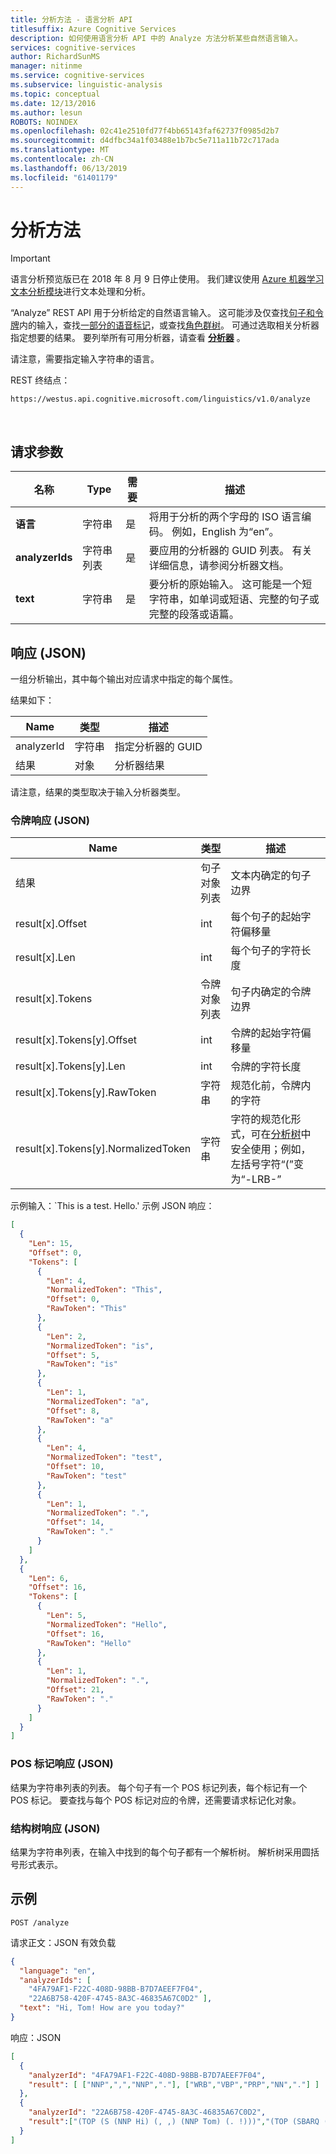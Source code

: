 ```yaml
---
title: 分析方法 - 语言分析 API
titlesuffix: Azure Cognitive Services
description: 如何使用语言分析 API 中的 Analyze 方法分析某些自然语言输入。
services: cognitive-services
author: RichardSunMS
manager: nitinme
ms.service: cognitive-services
ms.subservice: linguistic-analysis
ms.topic: conceptual
ms.date: 12/13/2016
ms.author: lesun
ROBOTS: NOINDEX
ms.openlocfilehash: 02c41e2510fd77f4bb65143faf62737f0985d2b7
ms.sourcegitcommit: d4dfbc34a1f03488e1b7bc5e711a11b72c717ada
ms.translationtype: MT
ms.contentlocale: zh-CN
ms.lasthandoff: 06/13/2019
ms.locfileid: "61401179"
---
```

# <a name="analyze-method"></a>分析方法

> [!IMPORTANT]
> 语言分析预览版已在 2018 年 8 月 9 日停止使用。 我们建议使用 [Azure 机器学习文本分析模块](https://docs.microsoft.com/azure/machine-learning/studio-module-reference/text-analytics)进行文本处理和分析。

“Analyze”  REST API 用于分析给定的自然语言输入。
这可能涉及仅查找[句子和令牌](Sentences-and-Tokens.md)内的输入，查找[一部分的语音标记](POS-tagging.md)，或查找[角色群树](Constituency-Parsing.md)。
可通过选取相关分析器指定想要的结果。
要列举所有可用分析器，请查看 **[分析器](AnalyzersMethod.md)** 。

请注意，需要指定输入字符串的语言。

REST 终结点： 
```
https://westus.api.cognitive.microsoft.com/linguistics/v1.0/analyze
```
<br>

## <a name="request-parameters"></a>请求参数

名称 | Type | 需要 | 描述
-----|-------|----------|------------
**语言**    | 字符串 | 是 | 将用于分析的两个字母的 ISO 语言编码。 例如，English 为“en”。
**analyzerIds** | 字符串列表 | 是 | 要应用的分析器的 GUID 列表。 有关详细信息，请参阅分析器文档。
**text**        | 字符串 | 是 | 要分析的原始输入。 这可能是一个短字符串，如单词或短语、完整的句子或完整的段落或语篇。

## <a name="response-json"></a>响应 (JSON)

一组分析输出，其中每个输出对应请求中指定的每个属性。

结果如下：

Name | 类型 | 描述
-----|------|--------------
analyzerId | 字符串 | 指定分析器的 GUID
结果 | 对象 | 分析器结果

请注意，结果的类型取决于输入分析器类型。

### <a name="tokens-response-json"></a>令牌响应 (JSON)

Name | 类型 | 描述
-----|------|-------------
结果 | 句子对象列表 | 文本内确定的句子边界 |
result[x].Offset | int | 每个句子的起始字符偏移量 |
result[x].Len | int | 每个句子的字符长度 |
result[x].Tokens | 令牌对象列表 | 句子内确定的令牌边界 |
result[x].Tokens[y].Offset | int | 令牌的起始字符偏移量 |
result[x].Tokens[y].Len | int | 令牌的字符长度 |
result[x].Tokens[y].RawToken | 字符串 | 规范化前，令牌内的字符 |
result[x].Tokens[y].NormalizedToken | 字符串 | 字符的规范化形式，可在[分析树](Constituency-Parsing.md)中安全使用；例如，左括号字符“(”变为“-LRB-” |

示例输入：`This is a test. Hello.'
示例 JSON 响应：
```json
[
  {
    "Len": 15,
    "Offset": 0,
    "Tokens": [
      {
        "Len": 4,
        "NormalizedToken": "This",
        "Offset": 0,
        "RawToken": "This"
      },
      {
        "Len": 2,
        "NormalizedToken": "is",
        "Offset": 5,
        "RawToken": "is"
      },
      {
        "Len": 1,
        "NormalizedToken": "a",
        "Offset": 8,
        "RawToken": "a"
      },
      {
        "Len": 4,
        "NormalizedToken": "test",
        "Offset": 10,
        "RawToken": "test"
      },
      {
        "Len": 1,
        "NormalizedToken": ".",
        "Offset": 14,
        "RawToken": "."
      }
    ]
  },
  {
    "Len": 6,
    "Offset": 16,
    "Tokens": [
      {
        "Len": 5,
        "NormalizedToken": "Hello",
        "Offset": 16,
        "RawToken": "Hello"
      },
      {
        "Len": 1,
        "NormalizedToken": ".",
        "Offset": 21,
        "RawToken": "."
      }
    ]
  }
]
```


### <a name="pos-tags-response-json"></a>POS 标记响应 (JSON)

结果为字符串列表的列表。
每个句子有一个 POS 标记列表，每个标记有一个 POS 标记。
要查找与每个 POS 标记对应的令牌，还需要请求标记化对象。

### <a name="constituency-tree-response-json"></a>结构树响应 (JSON)

结果为字符串列表，在输入中找到的每个句子都有一个解析树。
解析树采用圆括号形式表示。

## <a name="example"></a>示例

`POST /analyze`

请求正文：JSON 有效负载
```json
{
  "language": "en",
  "analyzerIds": [
    "4FA79AF1-F22C-408D-98BB-B7D7AEEF7F04",
    "22A6B758-420F-4745-8A3C-46835A67C0D2" ],
  "text": "Hi, Tom! How are you today?"
}
```

响应：JSON
```json
[
  {
    "analyzerId": "4FA79AF1-F22C-408D-98BB-B7D7AEEF7F04",
    "result": [ ["NNP",",","NNP","."], ["WRB","VBP","PRP","NN","."] ]
  },
  {
    "analyzerId": "22A6B758-420F-4745-8A3C-46835A67C0D2",
    "result":["(TOP (S (NNP Hi) (, ,) (NNP Tom) (. !)))","(TOP (SBARQ (WHADVP (WRB How)) (SQ (VP (VBP are)) (NP (PRP you)) (NN today) (. ?))))"]
  }
]
```
